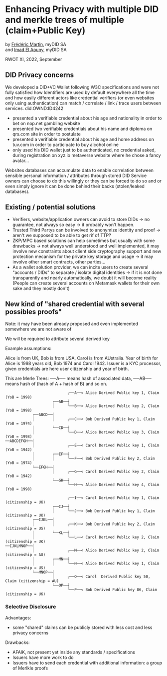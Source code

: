 # Enhancing Privacy with multiple DID and merkle trees of multiple (claim+Public Key) 

by  [Frédéric Martin](mailto:frederic.martin@mydid.com), myDID SA  
and [Imad El Aouny](mailto:imad.elaouny@mydid.com), myDID SA

RWOT XI, 2022, September

## DID Privacy concerns 

We developed a DID+VC Wallet following W3C specifications and were not fully satisfied how Identifiers are used by default everywhere all the time and how easily different actors like credential verifiers (or even websites only using authentication) can match / correlate / link / trace users between services.
did:OWND:ID4242
* presented a verifiable credential about his age and nationality in order to bet on nop.net gambling website
* presented two verifiable credentials about his name and diploma on qrs.com site in order to postulate  
* presented a verifiable credential about his age and home address on tuv.com in order to participate to buy alcohol online
* only used his DID wallet just to be authenticated, no credential asked, during registration on xyz.io metaverse website where he chose a fancy avatar...  
  
Websites databases can accumulate data to enable correlation between sensible personal information / attributes through stored DID
Service owners can choose to do this willingly or they can be forced to do so and or even simply ignore it can be done behind their backs (stolen/leaked databases).  

## Existing / potential solutions 

* Verifiers, website/application owners can avoid to store DIDs -> no guarantee, not always so easy -> it probably won't happen.
* Trusted Third Partys can be involved to anonymize identity and proof -> aren't we supposed to be able to get rif of TTP?
* ZKP/MPC based solutions can help sometimes but usually with some drawbacks -> not always well understood and well implemented, it may involve new constraints about client side cryptography support and new protection mecanism for the private key storage and usage -> it may involve other smart contracts, other parties...
* As a wallet solution provider, we can incite users to create several "accounts / DIDs" to separate / isolate digital identities -> if it is not done transparently and nearly automatically, we doubt it will become reality (People can create several accounts on Metamask wallets for their own sake and they mostly don't)  

## New kind of "shared credential with several possibles proofs"

Note: it may have been already proposed and even implemented somewhere we are not aware of

We will be required to attribute several derived key

Example assumptions:

Alice is from UK, Bob is from USA, Carol is from AUstralia.
Year of birth for Alice is 1998 years old, Bob 1974 and Carol 1942.
Issuer is a KYC processor, given credentials are here user citizenship and year of birth.

This are Merle Trees: ──A── means hash of associated data, ──AB── means hash of (hash of A + hash of B) and so on.

```
                            ┌──A──< Alice Derived Public key 1, Claim (YoB = 1998)
                     ┌──AB──┤     
                     │      └──B──< Alice Derived Public key 2, Claim (YoB = 1998)
            ┌──ABCD──┤  
            │        │      ┌──C──< Bob Derived Public key 1, Claim (YoB = 1974)
            │        └──CD──┤     
            │               └──D──< Alice Derived Public key 3, Claim (YoB = 1998)
──ABCDEFGH──┤  
            │               ┌──E──< Carol Derived Public key 1, Claim (YoB = 1942)
            │        ┌──EF──┤     
            │        │      └──F──< Bob Derived Public key 2, Claim (YoB = 1974)
            └──EFGH──┤  
                     │      ┌──G──< Carol Derived Public key 2, Claim (YoB = 1942)
                     └──GH──┤     
                            └──H──< Alice Derived Public key 4, Claim (YoB = 1998)

```
```
                            ┌──I──< Carol Derived Public key 1, Claim (citizenship = UK)
                     ┌──IJ──┤     
                     │      └──J──< Bob Derived Public key 1, Claim (citizenship = UK)
            ┌──IJKL──┤  
            │        │      ┌──K──< Bob Derived Public key 2, Claim (citizenship = US)
            │        └──KL──┤     
            │               └──L──< Carol Derived Public key 2, Claim (citizenship = UK)
──IJKLMNOP──┤  
            │               ┌──M──< Alice Derived Public key 2, Claim (citizenship = AU)
            │        ┌──MN──┤     
            │        │      └──N──< Alice Derived Public key 1, Claim (citizenship = US)
            └──MNOP──┤  
                     │      ┌──O──< Carol  Derived Public key 50, Claim (citizenship = AU)
                     └──OP──┤     
                            └──P──< Bob Derived Public key 86, Claim (citizenship = UK)

```
  

### Selective Disclosure
Advantages:
- some "shared" claims can be publicly stored with less cost and less privacy concerns

Drawbacks:
- AFAIK, not present yet inside any standards / specifications
- Issuers have more work to do
- Issuers have to send each credential with additional information: a group of Merlkle proofs
